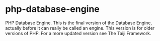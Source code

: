 # php-database-engine
PHP Database Engine.
This is the final version of the Database Engine, actually before it can really be called an engine.
This version is for older versions of PHP.
For a more updated version see The Taiji Framework.
